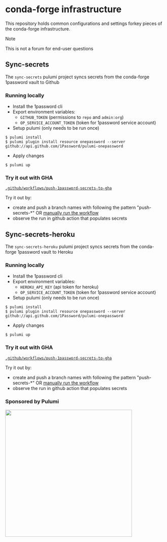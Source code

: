# conda-forge infrastructure

This repository holds common configurations and settings forkey pieces of the
conda-forge infrastructure.

> [!NOTE]
> This is not a forum for end-user questions

## Sync-secrets

The `sync-secrets` pulumi project syncs secrets from the conda-forge 1password vault to Github

### Running locally

* Install the 1password cli
* Export environment variables:
  * `GITHUB_TOKEN` (permissions to `repo` and `admin:org`)
  * `OP_SERVICE_ACCOUNT_TOKEN` (token for 1password service account)
*  Setup pulumi (only needs to be run once)
```
$ pulumi install
$ pulumi plugin install resource onepassword --server github://api.github.com/1Password/pulumi-onepassword
```
* Apply changes
```
$ pulumi up
```

### Try it out with GHA

[`.github/workflows/push-1password-secrets-to-gha`](https://github.com/conda-forge/infrastructure/blob/main/.github/workflows/push-1password-secrets-to-gha.yaml)

Try it out by:
* create and push a branch names with following the pattern "push-secrets-*" OR [manually run the workflow](https://docs.github.com/en/actions/managing-workflow-runs-and-deployments/managing-workflow-runs/manually-running-a-workflow)
* observe the run in github action that populates secrets

## Sync-secrets-heroku

The `sync-secrets-heroku` pulumi project syncs secrets from the conda-forge 1password vault to Heroku

### Running locally

* Install the 1password cli
* Export environment variables:
  * `HEROKU_API_KEY` (api token for heroku)
  * `OP_SERVICE_ACCOUNT_TOKEN` (token for 1password service account)
*  Setup pulumi (only needs to be run once)
```
$ pulumi install
$ pulumi plugin install resource onepassword --server github://api.github.com/1Password/pulumi-onepassword
```
* Apply changes
```
$ pulumi up
```

### Try it out with GHA

[`.github/workflows/push-1password-secrets-to-gha`](https://github.com/conda-forge/infrastructure/blob/main/.github/workflows/push-1password-secrets-to-gha.yaml)

Try it out by:
* create and push a branch names with following the pattern "push-secrets-*" OR [manually run the workflow](https://docs.github.com/en/actions/managing-workflow-runs-and-deployments/managing-workflow-runs/manually-running-a-workflow)
* observe the run in github action that populates secrets

### Sponsored by Pulumi

<img src="https://www.pulumi.com/images/pricing/team-oss.svg" width=400 />
